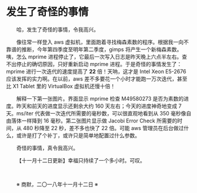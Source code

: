 # 发生了奇怪的事情

&emsp;&emsp;哈，发生了奇怪的事情，令我高兴。

&emsp;&emsp;像往常一样登入 aws 虚拟机，里面跑着寻找梅森素数的程序。根据我一向不靠谱的推断，今年第四季度至明年第二季度，gimps 将产生一个新梅森素数。咦，怎么 mprime 进程停止了，它最后一次写入日志是昨天晚上六点半左右。查不出停止的确切原因，只好重新启动 mprime 进程。于是奇怪的事情发生了：mprime 进行一次迭代的速度提高了 **22** 倍！天呐，这才是 Intel Xeon E5-2676 应该发挥的实力啊。在以前，aws 差不多要花一个小时才能跑一万次迭代，甚至比 X1 Tablet 里的 VirtualBox 虚拟机还慢十倍！

&emsp;&emsp;解释一下第一张图片。界面显示 mprime 检查 M49580273 是否为素数的进度。昨天和前天的进度显示还剩余大约 160 天左右；今天的进度神奇地变成 7 天。ms/iter 代表做一次迭代所需要的毫秒数，可以很直观地看到从 350 毫秒像自由落体一样降到 16 毫秒。第二张图片显示做 Jacobi Error Check 所需要的时间，从 480 秒降至 22 秒，差不多也快了 22 倍。可能 aws 管理员在后台做过什么，或许是打了个补丁，或许只是简单地配置过什么参数。

&emsp;&emsp;奇怪的事情，真令我高兴。

&emsp;&emsp;【十一月十二日更新】幸福只持续了一个多小时。可叹。

&emsp;&emsp;

&emsp;&emsp;※ 商默，二〇一八年十一月十二日 ※